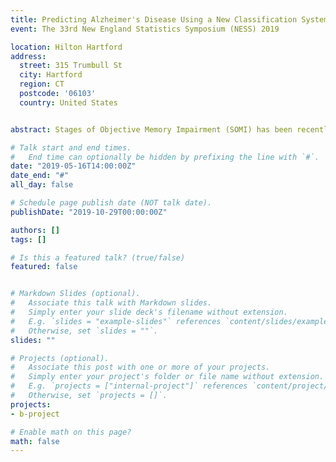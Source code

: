 ```yaml
---
title: Predicting Alzheimer's Disease Using a New Classification System Based on Objective Memory Impairment Assessment
event: The 33rd New England Statistics Symposium (NESS) 2019

location: Hilton Hartford
address:
  street: 315 Trumbull St
  city: Hartford
  region: CT
  postcode: '06103'
  country: United States


abstract: Stages of Objective Memory Impairment (SOMI) has been recently proposed by Grober et al. (2018) as a new classification system that provides a clinical vocabulary for describing the type and severity of episodic memory impairment in preclinical Alzheimer's disease (AD). We evaluate the diagnostic accuracy of SOMI using a joint model for the time to AD and SOMI that is assessed longitudinally. In particular, we estimate the sensitivity and specificity of SOMI at 3, 5, or 7 years from the baseline assessment for each subject using all subsequent assessments. Our method was applied to the Baltimore Longitudinal Study of Aging. The receiver operating characteristic (ROC) curve and the corresponding area under it (AUC) show that SOMI has potential for predicting incident Alzheimer disease. Years of education significantly improved prediction compared to SOMI alone.

# Talk start and end times.
#   End time can optionally be hidden by prefixing the line with `#`.
date: "2019-05-16T14:00:00Z"
date_end: "#"
all_day: false

# Schedule page publish date (NOT talk date).
publishDate: "2019-10-29T00:00:00Z"

authors: []
tags: []

# Is this a featured talk? (true/false)
featured: false


# Markdown Slides (optional).
#   Associate this talk with Markdown slides.
#   Simply enter your slide deck's filename without extension.
#   E.g. `slides = "example-slides"` references `content/slides/example-slides.md`.
#   Otherwise, set `slides = ""`.
slides: ""

# Projects (optional).
#   Associate this post with one or more of your projects.
#   Simply enter your project's folder or file name without extension.
#   E.g. `projects = ["internal-project"]` references `content/project/deep-learning/index.md`.
#   Otherwise, set `projects = []`.
projects:
- b-project

# Enable math on this page?
math: false
---
```






